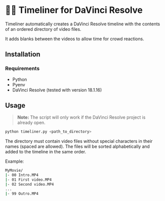 # 🎥✨ Timeliner for DaVinci Resolve

Timeliner automatically creates a DaVinci Resolve timeline with the contents of an ordered directory of video files.

It adds blanks between the videos to allow time for crowd reactions.

## Installation

### Requirements

- Python
- Pyenv
- DaVinci Resolve (tested with version 18.1.16)

## Usage

> **Note:** The script will only work if the DaVinci Resolve project is already open.

```bash
python timeliner.py <path_to_directory>
```

The directory must contain video files without special characters in their names (spaced are allowed). The files will be sorted alphabetically and added to the timeline in the same order.

Example:

```bash
MyMovie/
|- 00 Intro.MP4
|- 01 First video.MP4
|- 02 Second video.MP4
...
|- 99 Outro.MP4
``` 